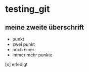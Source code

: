
# testing_git

## meine zweite überschrift

* punkt
* zwei punkt
* noch einer
* immer mehr punkte

[x] erledigt


